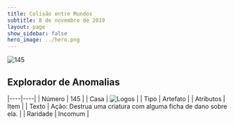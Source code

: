 ```yaml
---
title: Colisão entre Mundos
subtitle: 8 de novembro de 2019
layout: page
show_sidebar: false
hero_image: ../hero.png
---
```


![145](https://cdn.keyforgegame.com/media/card_front/pt/452_145_F66C7VF2HR8Q_pt.png)

## Explorador de Anomalias

|----|----|
| Número | 145 |
| Casa | ![Logos](https://archonarcana.com/images/thumb/c/ce/Logos.png/22px-Logos.png "Logos") |
| Tipo | Artefato |
| Atributos | Item |
| Texto | Ação: Destrua uma criatura com alguma ficha de dano sobre ela. |
| Raridade | Incomum |

